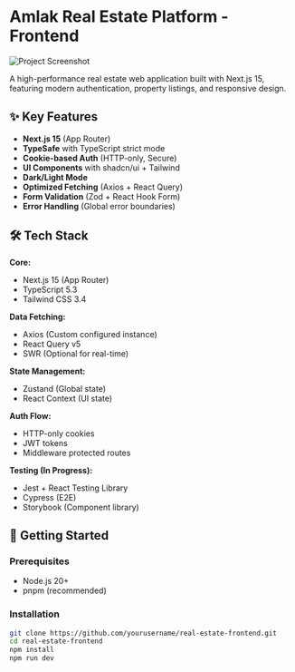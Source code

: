 # Amlak Real Estate Platform - Frontend

![Project Screenshot](/public/screenshot.png) 

A high-performance real estate web application built with Next.js 15, featuring modern authentication, property listings, and responsive design.

## ✨ Key Features

- **Next.js 15** (App Router)
- **TypeSafe** with TypeScript strict mode
- **Cookie-based Auth** (HTTP-only, Secure)
- **UI Components** with shadcn/ui + Tailwind
- **Dark/Light Mode**
- **Optimized Fetching** (Axios + React Query)
- **Form Validation** (Zod + React Hook Form)
- **Error Handling** (Global error boundaries)

## 🛠 Tech Stack

**Core:**
- Next.js 15 (App Router)
- TypeScript 5.3
- Tailwind CSS 3.4

**Data Fetching:**
- Axios (Custom configured instance)
- React Query v5
- SWR (Optional for real-time)

**State Management:**
- Zustand (Global state)
- React Context (UI state)

**Auth Flow:**
- HTTP-only cookies
- JWT tokens
- Middleware protected routes

**Testing (In Progress):**
- Jest + React Testing Library
- Cypress (E2E)
- Storybook (Component library)

## 🚀 Getting Started

### Prerequisites
- Node.js 20+
- pnpm (recommended)

### Installation
```bash
git clone https://github.com/yourusername/real-estate-frontend.git
cd real-estate-frontend
npm install
npm run dev
```

